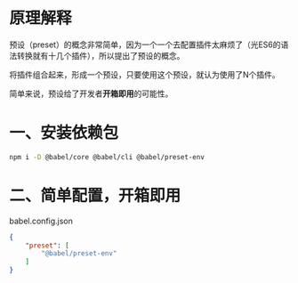 # 原理解释
预设（preset）的概念非常简单，因为一个一个去配置插件太麻烦了（光ES6的语法转换就有十几个插件），所以提出了预设的概念。



将插件组合起来，形成一个预设，只要使用这个预设，就认为使用了N个插件。

简单来说，预设给了开发者**开箱即用**的可能性。

# 一、安装依赖包
```bash
npm i -D @babel/core @babel/cli @babel/preset-env
```
# 二、简单配置，开箱即用
babel.config.json

```json
{
    "preset": [
        "@babel/preset-env"
    ]
}
```